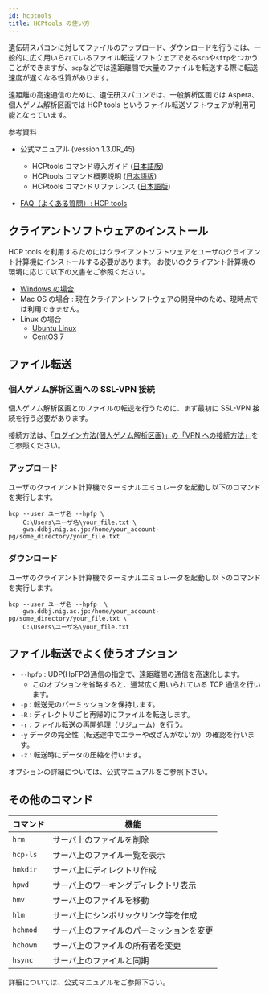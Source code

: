 ```yaml
---
id: hcptools
title: HCPtools の使い方
---
```



遺伝研スパコンに対してファイルのアップロード、ダウンロードを行うには、一般的に広く用いられているファイル転送ソフトウェアである`scp`や`sftp`をつかうことができますが、`scp`などでは遠距離間で大量のファイルを転送する際に転送速度が遅くなる性質があります。

遠距離の高速通信のために、遺伝研スパコンでは、一般解析区画では Aspera、個人ゲノム解析区画では HCP tools というファイル転送ソフトウェアが利用可能となっています。



参考資料

- 公式マニュアル (vession 1.3.0R_45)
    - HCPtools コマンド導入ガイド (<a href="https://github.com/oogasawa/nigsc_HCPtools/raw/main/1.3.0R-45/manual/HCPtools_command_Guide.pdf">日本語版</a>)
    - HCPtools コマンド概要説明 (<a href="https://github.com/oogasawa/nigsc_HCPtools/raw/main/1.3.0R-45/manual/HCPtools_command_overview.pdf">日本語版</a>)
    - HCPtools コマンドリファレンス (<a href="https://github.com/oogasawa/nigsc_HCPtools/raw/main/1.3.0R-45/manual/HCPtools_command_reference.pdf">日本語版</a>)

- [FAQ（よくある質問）: HCP tools](/faq/faq_hcptools)


## クライアントソフトウェアのインストール

HCP tools を利用するためにはクライアントソフトウェアをユーザのクライアント計算機にインストールする必要があります。
お使いのクライアント計算機の環境に応じて以下の文書をご参照ください。

- [Windows の場合](/software/HCPtools/Windows/install_HCPtools_001)
- Mac OS の場合 : 現在クライアントソフトウェアの開発中のため、現時点では利用できません。
- Linux の場合
    - [Ubuntu Linux](/software/HCPtools/Ubuntu/install_HCPtools_003)
    - [CentOS 7](/software/HCPtools/CentOS/install_HCPtools_002)


## ファイル転送


### 個人ゲノム解析区画への SSL-VPN 接続

個人ゲノム解析区画とのファイルの転送を行うために、まず最初に SSL-VPN 接続を行う必要があります。

接続方法は、[「ログイン方法(個人ゲノム解析区画)」の「VPN への接続方法」](/personal_genome_division/pg_login#vpn%E3%81%B8%E3%81%AE%E6%8E%A5%E7%B6%9A%E6%96%B9%E6%B3%95)をご参照ください。



### アップロード

ユーザのクライアント計算機でターミナルエミュレータを起動し以下のコマンドを実行します。


```
hcp --user ユーザ名 --hpfp \
    C:\Users\ユーザ名\your_file.txt \
    gwa.ddbj.nig.ac.jp:/home/your_account-pg/some_directory/your_file.txt
```

### ダウンロード

ユーザのクライアント計算機でターミナルエミュレータを起動し以下のコマンドを実行します。


```
hcp --user ユーザ名 --hpfp  \
    gwa.ddbj.nig.ac.jp:/home/your_account-pg/some_directory/your_file.txt \
    C:\Users\ユーザ名\your_file.txt
```

## ファイル転送でよく使うオプション

- `--hpfp` : UDP(HpFP2)通信の指定で、遠距離間の通信を高速化します。
    - このオプションを省略すると、通常広く用いられている TCP 通信を行います。
- `-p` : 転送元のパーミッションを保持します。
- `-R` : ディレクトリごと再帰的にファイルを転送します。
- `-r` : ファイル転送の再開処理（リジューム）を行う。
- `-y` データの完全性（転送途中でエラーや改ざんがないか）の確認を行います。
- `-z` : 転送時にデータの圧縮を行います。


オプションの詳細については、公式マニュアルをご参照下さい。


## その他のコマンド


| コマンド | 機能                                     |
|----------|------------------------------------------|
| `hrm`    | サーバ上のファイルを削除                 |
| `hcp-ls` | サーバ上のファイル一覧を表示             |
| `hmkdir` | サーバ上にディレクトリ作成               |
| `hpwd`   | サーバ上のワーキングディレクトリ表示     |
| `hmv`    | サーバ上のファイルを移動                 |
| `hlm`    | サーバ上にシンボリックリンク等を作成     |
| `hchmod` | サーバ上のファイルのパーミッションを変更 |
| `hchown` | サーバ上のファイルの所有者を変更         |
| `hsync`  | サーバ上のファイルと同期                 |

詳細については、公式マニュアルをご参照下さい。


